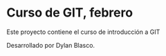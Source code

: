 # Curso de GIT, febrero

Este proyecto contiene el curso de introducción a GIT

Desarrollado por Dylan Blasco.
